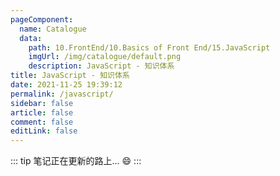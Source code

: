 ```yaml
---
pageComponent: 
  name: Catalogue
  data: 
    path: 10.FrontEnd/10.Basics of Front End/15.JavaScript
    imgUrl: /img/catalogue/default.png
    description: JavaScript - 知识体系
title: JavaScript - 知识体系
date: 2021-11-25 19:39:12
permalink: /javascript/
sidebar: false
article: false
comment: false
editLink: false
---
```


::: tip
笔记正在更新的路上... :smile:
:::
